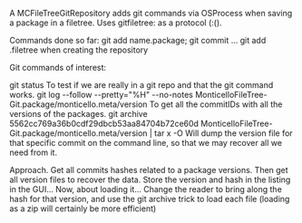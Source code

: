 A MCFileTreeGitRepository adds git commands via OSProcess when saving a package in a filetree.
Uses gitfiletree: as a protocol (:().

Commands done so far:
git add name.package; git commit ...
git add .filetree
	when creating the repository

Git commands of interest:

git status
	To test if we are really in a git repo and that the git command works.
git log --follow --pretty="%H" --no-notes MonticelloFileTree-Git.package/monticello.meta/version
	To get all the commitIDs with all the versions of the packages.
git archive 5562cc769a36b0cdf29dbcb53aa84704b72ce60d MonticelloFileTree-Git.package/monticello.meta/version | tar x -O
	Will dump the version file for that specific commit on the command line, so that we may recover all we need from it.
	
Approach. Get all commits hashes related to a package versions. Then get all version files to recover the data. Store the version and hash in the listing in the GUI... Now, about loading it... Change the reader to bring along the hash for that version, and use the git archive trick to load each file (loading as a zip will certainly be more efficient)